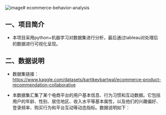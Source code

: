 ![image](https://github.com/user-attachments/assets/c73244f1-8061-4447-944a-eaf1a47893d5)# ecommerce-behavior-analysis

## 一、项目简介
- 本项目采用python+机器学习对数据集进行分析，最后通过tableau对处理后的数据进行可视化呈现。

## 二、数据说明
- 数据集链接：https://www.kaggle.com/datasets/kartikeybartwal/ecommerce-product-recommendation-collaborative

- 本数据集汇集了某个电商平台的用户基本信息、行为习惯和互动数据。它包括用户的年龄、性别、居住地区、收入水平等基本属性，以及他们的兴趣偏好、登录频率、购买行为和平台互动等动态指标。数据说明如下：
